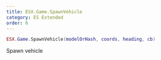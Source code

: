 ```yaml
---
title: ESX.Game.SpawnVehicle
category: ES Extended
order: 6
---
```


```lua
ESX.Game.SpawnVehicle(modelOrHash, coords, heading, cb)
```

Spawn vehicle
